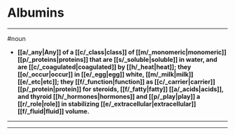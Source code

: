 # Albumins
---
#noun
- **[[a/_any|Any]] of a [[c/_class|class]] of [[m/_monomeric|monomeric]] [[p/_proteins|proteins]] that are [[s/_soluble|soluble]] in water, and are [[c/_coagulated|coagulated]] by [[h/_heat|heat]]; they [[o/_occur|occur]] in [[e/_egg|egg]] white, [[m/_milk|milk]] [[e/_etc|etc]]; they [[f/_function|function]] as [[c/_carrier|carrier]] [[p/_protein|protein]] for steroids, [[f/_fatty|fatty]] [[a/_acids|acids]], and thyroid [[h/_hormones|hormones]] and [[p/_play|play]] a [[r/_role|role]] in stabilizing [[e/_extracellular|extracellular]] [[f/_fluid|fluid]] volume.**
---
---
